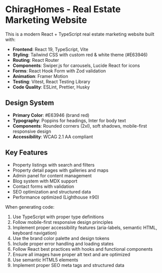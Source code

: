 <!-- Use this file to provide workspace-specific custom instructions to Copilot. For more details, visit https://code.visualstudio.com/docs/copilot/copilot-customization#_use-a-githubcopilotinstructionsmd-file -->

# ChiragHomes - Real Estate Marketing Website

This is a modern React + TypeScript real estate marketing website built with:
- **Frontend**: React 19, TypeScript, Vite
- **Styling**: Tailwind CSS with custom red & white theme (#E63946)
- **Routing**: React Router
- **Components**: Swiper.js for carousels, Lucide React for icons
- **Forms**: React Hook Form with Zod validation
- **Animation**: Framer Motion
- **Testing**: Vitest, React Testing Library
- **Code Quality**: ESLint, Prettier, Husky

## Design System
- **Primary Color**: #E63946 (brand red)
- **Typography**: Poppins for headings, Inter for body text
- **Components**: Rounded corners (2xl), soft shadows, mobile-first responsive design
- **Accessibility**: WCAG 2.1 AA compliant

## Key Features
- Property listings with search and filters
- Property detail pages with galleries and maps
- Admin panel for content management
- Blog system with MDX support
- Contact forms with validation
- SEO optimization and structured data
- Performance optimized (Lighthouse ≥90)

When generating code:
1. Use TypeScript with proper type definitions
2. Follow mobile-first responsive design principles
3. Implement proper accessibility features (aria-labels, semantic HTML, keyboard navigation)
4. Use the brand color palette and design tokens
5. Include proper error handling and loading states
6. Follow React best practices with hooks and functional components
7. Ensure all images have proper alt text and are optimized
8. Use semantic HTML5 elements
9. Implement proper SEO meta tags and structured data

